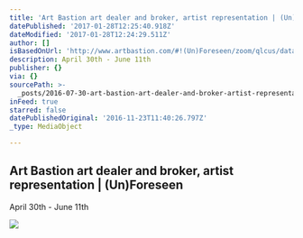 ```yaml
---
title: 'Art Bastion art dealer and broker, artist representation | (Un)Foreseen'
datePublished: '2017-01-28T12:25:40.918Z'
dateModified: '2017-01-28T12:24:29.511Z'
author: []
isBasedOnUrl: 'http://www.artbastion.com/#!(Un)Foreseen/zoom/qlcus/dataItem-inhfvs9v'
description: April 30th - June 11th
publisher: {}
via: {}
sourcePath: >-
  _posts/2016-07-30-art-bastion-art-dealer-and-broker-artist-representation-or.md
inFeed: true
starred: false
datePublishedOriginal: '2016-11-23T11:40:26.797Z'
_type: MediaObject

---
```

<article style=""><h1>Art Bastion art dealer and broker, artist representation | (Un)Foreseen</h1><p>April 30th - June 11th</p><img src="https://static.wixstatic.com/media/3127ff_03eb837a7fa447c8993bc89e0b10f145.png" /></article>